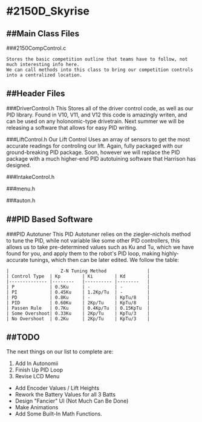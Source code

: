 #2150D_Skyrise
=============

##Main Class Files
-----------------
###2150CompControl.c
  
    Stores the basic competition outline that teams have to follow, not much interesting info here.
    We can call methods into this class to bring our competition controls into a centralized location.
  
##Header Files
----------------
###DriverControl.h
    This Stores all of the driver control code, as well as our PID library. 
    Found in V10, V11, and V12 this code is amazingly writen, and can be used on any 
    holonomic-type drivetrain.
    Next summer we will be releasing a software that allows for easy PID writing.

###LiftControl.h
    Our Lift Control Uses an array of sensors to get the most accurate readings for controling
    our lift. Again, fully packaged with our ground-breaking PID package. Soon, however we will 
    replace the PID package with a much higher-end PID autotuining software that Harrison has designed.

###IntakeControl.h

###menu.h

###auton.h

##PID Based Software
-------------------
###PID Autotuner
    This PID Autotuner relies on the ziegler-nichols method to tune the PID, while not variable like some other PID 
    controllers, this allows us to take pre-determined values such as Ku and Tu, which we have found for you, and apply
    them to the robot's PID loop, making highly-accurate tunings, which then can be later edited.
    We follow the table:

    |                   Z-N Tuning Method               |  
    | Control Type 	| Kp     	| Ki       	| Kd     	|
    |--------------	|--------	|----------	|--------	|
    | P            	| 0.5Ku  	| -        	| -      	|
    | PI           	| 0.45Ku 	| 1.2Kp/Tu 	| -      	|
    | PD           	| 0.8Ku  	| -        	| KpTu/8 	|
    | PID           | 0.60Ku  	| 2Kp/Tu    | KpTu/8 	|
    | Passen Rule   | 0.7Ku  	| 0.4Kp/Tu  | 0.15KpTu 	|
    | Some Overshoot| 0.33Ku  	| 2Kp/Tu    | KpTu/3 	|
    | No Overshoot  | 0.2Ku  	| 2Kp/Tu    | KpTu/3 	|

##TODO
---------

The next things on our list to complete are:  
1. Add In Autonomii  
2. Finish Up PID Loop  
3. Revise LCD Menu  
* Add Encoder Values / Lift Heights  
* Rework the Battery Values for all 3 Batts  
* Design "Fancier" UI (Not Much Can Be Done)  
* Make Animations  
* Add Some Built-In Math Functions.   
